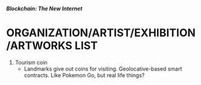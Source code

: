 ##### Blockchain: The New Internet
# ORGANIZATION/ARTIST/EXHIBITION/ARTWORKS LIST

1. Tourism coin
    * Landmarks give out coins for visiting. Geolocative-based smart contracts. Like Pokemon Go, but real life things?
